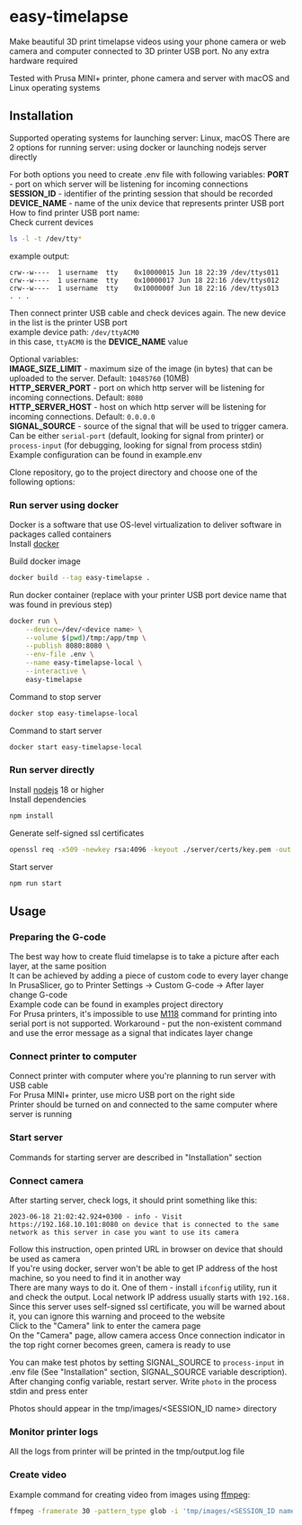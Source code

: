 # easy-timelapse
Make beautiful 3D print timelapse videos using your phone camera or web camera and computer connected to 3D printer USB port. No any extra hardware required

Tested with Prusa MINI+ printer, phone camera and server with macOS and Linux operating systems

## Installation
Supported operating systems for launching server: Linux, macOS
There are 2 options for running server: using docker or launching nodejs server directly

For both options you need to create .env file with following variables:
**PORT** - port on which server will be listening for incoming connections  
**SESSION_ID** - identifier of the printing session that should be recorded  
**DEVICE_NAME** - name of the unix device that represents printer USB port  
How to find printer USB port name:  
Check current devices
```bash
ls -l -t /dev/tty*
```
example output:
```
crw--w----  1 username  tty    0x10000015 Jun 18 22:39 /dev/ttys011
crw--w----  1 username  tty    0x10000017 Jun 18 22:16 /dev/ttys012
crw--w----  1 username  tty    0x1000000f Jun 18 22:16 /dev/ttys013
. . .
```
Then connect printer USB cable and check devices again. The new device in the list is the printer USB port  
example device path: `/dev/ttyACM0`  
in this case, `ttyACM0` is the **DEVICE_NAME** value  

Optional variables:  
**IMAGE_SIZE_LIMIT** - maximum size of the image (in bytes) that can be uploaded to the server. Default: `10485760` (10MB)  
**HTTP_SERVER_PORT** - port on which http server will be listening for incoming connections. Default: `8080`  
**HTTP_SERVER_HOST** - host on which http server will be listening for incoming connections. Default: `0.0.0.0`  
**SIGNAL_SOURCE** - source of the signal that will be used to trigger camera.  
Can be either `serial-port` (default, looking for signal from printer) or `process-input` (for debugging, looking for signal from process stdin)  
Example configuration can be found in example.env

Clone repository, go to the project directory and choose one of the following options:

### Run server using docker
Docker is a software that use OS-level virtualization to deliver software in packages called containers  
Install [docker](https://docs.docker.com/engine/install/)

Build docker image
```bash
docker build --tag easy-timelapse .
```

Run docker container (replace <device name> with your printer USB port device name that was found in previous step)
```bash
docker run \
    --device=/dev/<device name> \
    --volume $(pwd)/tmp:/app/tmp \
    --publish 8080:8080 \
    --env-file .env \
    --name easy-timelapse-local \
    --interactive \
    easy-timelapse
```

Command to stop server
```bash
docker stop easy-timelapse-local
```

Command to start server
```bash
docker start easy-timelapse-local
```

### Run server directly
Install [nodejs](https://nodejs.org/en/download) 18 or higher  
Install dependencies
```bash
npm install
```
Generate self-signed ssl certificates
```bash
openssl req -x509 -newkey rsa:4096 -keyout ./server/certs/key.pem -out ./server/certs/cert.pem -days 365 -nodes -subj "/C=XX/ST=StateName/L=CityName/O=CompanyName/OU=CompanySectionName/CN=CommonNameOrHostname"
```
Start server
```bash
npm run start
```

## Usage

### Preparing the G-code
The best way how to create fluid timelapse is to take a picture after each layer, at the same position  
It can be achieved by adding a piece of custom code to every layer change  
In PrusaSlicer, go to Printer Settings -> Custom G-code -> After layer change G-code  
Example code can be found in examples project directory  
For Prusa printers, it's impossible to use [M118](https://marlinfw.org/docs/gcode/M118.html) command for printing into serial port is not supported. Workaround - put the non-existent command and use the error message as a signal that indicates layer change

### Connect printer to computer
Connect printer with computer where you're planning to run server with USB cable  
For Prusa MINI+ printer, use micro USB port on the right side  
Printer should be turned on and connected to the same computer where server is running  

### Start server
Commands for starting server are described in "Installation" section

### Connect camera
After starting server, check logs, it should print something like this:
```
2023-06-18 21:02:42.924+0300 - info - Visit https://192.168.10.101:8080 on device that is connected to the same network as this server in case you want to use its camera
```
Follow this instruction, open printed URL in browser on device that should be used as camera  
If you're using docker, server won't be able to get IP address of the host machine, so you need to find it in another way  
There are many ways to do it. One of them - install `ifconfig` utility, run it and check the output. Local network IP address usually starts with `192.168.`  
Since this server uses self-signed ssl certificate, you will be warned about it, you can ignore this warning and proceed to the website  
Click to the "Camera" link to enter the camera page  
On the "Camera" page, allow camera access
Once connection indicator in the top right corner becomes green, camera is ready to use

You can make test photos by setting SIGNAL_SOURCE to `process-input` in .env file (See "Installation" section, SIGNAL_SOURCE variable description). After changing config variable, restart server. Write `photo` in the process stdin and press enter

Photos should appear in the tmp/images/<SESSION_ID name> directory

### Monitor printer logs
All the logs from printer will be printed in the tmp/output.log file

### Create video
Example command for creating video from images using [ffmpeg](https://ffmpeg.org/):
```bash
ffmpeg -framerate 30 -pattern_type glob -i 'tmp/images/<SESSION_ID name>/*.png' -c:v libx264 -pix_fmt yuv420p out.mp4
```
